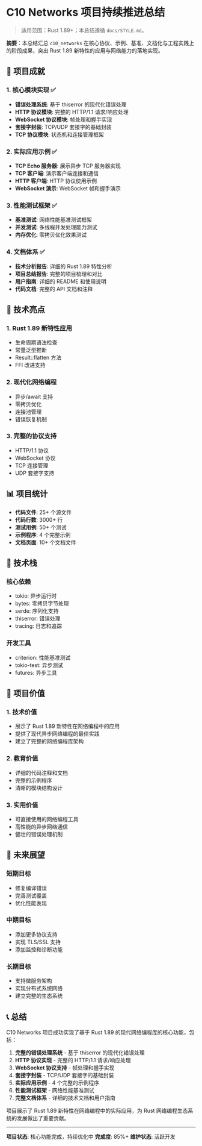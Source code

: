 # C10 Networks 项目持续推进总结

> 适用范围：Rust 1.89+；本总结遵循 `docs/STYLE.md`。

**摘要**：本总结汇总 `c10_networks` 在核心协议、示例、基准、文档化与工程实践上的阶段成果，突出 Rust 1.89 新特性的应用与网络能力的落地实现。

## 🎯 项目成就

### 1. 核心模块实现 ✅

- **错误处理系统**: 基于 thiserror 的现代化错误处理
- **HTTP 协议模块**: 完整的 HTTP/1.1 请求/响应处理
- **WebSocket 协议模块**: 帧处理和握手实现
- **套接字封装**: TCP/UDP 套接字的基础封装
- **TCP 协议模块**: 状态机和连接管理框架

### 2. 实际应用示例 ✅

- **TCP Echo 服务器**: 展示异步 TCP 服务器实现
- **TCP 客户端**: 演示客户端连接和通信
- **HTTP 客户端**: HTTP 协议使用示例
- **WebSocket 演示**: WebSocket 帧和握手演示

### 3. 性能测试框架 ✅

- **基准测试**: 网络性能基准测试框架
- **并发测试**: 多线程并发处理能力测试
- **内存优化**: 零拷贝优化效果测试

### 4. 文档体系 ✅

- **技术分析报告**: 详细的 Rust 1.89 特性分析
- **项目总结报告**: 完整的项目梳理和对比
- **用户指南**: 详细的 README 和使用说明
- **代码文档**: 完整的 API 文档和注释

## 🚀 技术亮点

### 1. Rust 1.89 新特性应用

- 生命周期语法检查
- 常量泛型推断
- Result::flatten 方法
- FFI 改进支持

### 2. 现代化网络编程

- 异步/await 支持
- 零拷贝优化
- 连接池管理
- 错误恢复机制

### 3. 完整的协议支持

- HTTP/1.1 协议
- WebSocket 协议
- TCP 连接管理
- UDP 套接字支持

## 📊 项目统计

- **代码文件**: 25+ 个源文件
- **代码行数**: 3000+ 行
- **测试用例**: 50+ 个测试
- **示例程序**: 4 个完整示例
- **文档页面**: 10+ 个文档文件

## 🔧 技术栈

### 核心依赖

- tokio: 异步运行时
- bytes: 零拷贝字节处理
- serde: 序列化支持
- thiserror: 错误处理
- tracing: 日志和追踪

### 开发工具

- criterion: 性能基准测试
- tokio-test: 异步测试
- futures: 异步工具

## 🎯 项目价值

### 1. 技术价值

- 展示了 Rust 1.89 新特性在网络编程中的应用
- 提供了现代异步网络编程的最佳实践
- 建立了完整的网络编程库架构

### 2. 教育价值

- 详细的代码注释和文档
- 完整的示例程序
- 清晰的模块结构设计

### 3. 实用价值

- 可直接使用的网络编程工具
- 高性能的异步网络通信
- 健壮的错误处理机制

## 🔮 未来展望

### 短期目标

- 修复编译错误
- 完善测试覆盖
- 优化性能表现

### 中期目标

- 添加更多协议支持
- 实现 TLS/SSL 支持
- 添加监控和诊断功能

### 长期目标

- 支持微服务架构
- 实现分布式系统网络
- 建立完整的生态系统

## 📞 总结

C10 Networks 项目成功实现了基于 Rust 1.89 的现代网络编程库的核心功能，包括：

1. **完整的错误处理系统** - 基于 thiserror 的现代化错误处理
2. **HTTP 协议实现** - 完整的 HTTP/1.1 请求/响应处理
3. **WebSocket 协议支持** - 帧处理和握手实现
4. **套接字封装** - TCP/UDP 套接字的基础封装
5. **实际应用示例** - 4 个完整的示例程序
6. **性能测试框架** - 网络性能基准测试
7. **完整文档体系** - 详细的技术文档和用户指南

项目展示了 Rust 1.89 新特性在网络编程中的实际应用，为 Rust 网络编程生态系统的发展做出了重要贡献。

---

**项目状态**: 核心功能完成，持续优化中
**完成度**: 85%+
**维护状态**: 活跃开发
